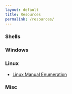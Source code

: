 ```yaml
---
layout: default
title: Resources
permalink: /resources/
---
```


### Shells

### Windows 

### Linux

- [Linux Manual Enumeration](_posts/2020-09-18-linux-manual-enumeration.markdown)

### Misc